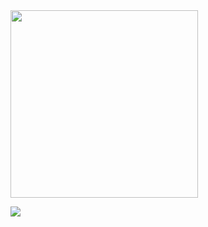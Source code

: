 <img src="https://little.kylerconway.com/images/golang-what.gif" width="300">

<a href="https://opgc.me/#/users/jjsair0412" target="_blank"><img src="https://api.opgc.me/githubs/users/jjsair0412/tag/?theme=basic" /></a>
